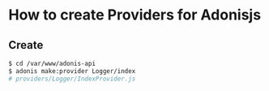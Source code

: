 # How to create Providers for Adonisjs

## Create
```bash
$ cd /var/www/adonis-api
$ adonis make:provider Logger/index
# providers/Logger/IndexProvider.js
```